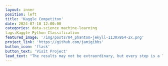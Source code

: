 ```yaml
---
layout: inner
position: left
title: 'Kaggle Competiton'
date: 2024-07-10 12:00:00
categories: data-science machine-learning
tags:Kaggle Python Classification
featured_image: '/img/posts/04_phantom-jekyll-1130x864-2x.png'
project_link: 'https://github.com/jamigibbs'
button_icon: 'flask'
button_text: 'Visit Project'
lead_text: "The results may not be extraordinary, but every step is a learning opportunity."
---
```

